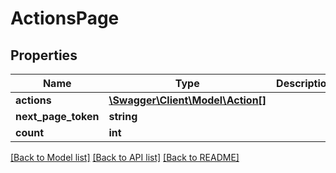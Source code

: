 # ActionsPage

## Properties
Name | Type | Description | Notes
------------ | ------------- | ------------- | -------------
**actions** | [**\Swagger\Client\Model\Action[]**](Action.md) |  | [optional] 
**next_page_token** | **string** |  | [optional] 
**count** | **int** |  | [optional] 

[[Back to Model list]](../../README.md#documentation-for-models) [[Back to API list]](../../README.md#documentation-for-api-endpoints) [[Back to README]](../../README.md)

